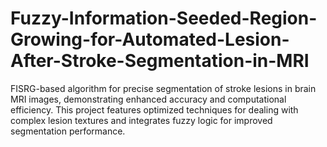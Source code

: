 # Fuzzy-Information-Seeded-Region-Growing-for-Automated-Lesion-After-Stroke-Segmentation-in-MRI
FISRG-based algorithm for precise segmentation of stroke lesions in brain MRI images, demonstrating enhanced accuracy and computational efficiency. This project features optimized techniques for dealing with complex lesion textures and integrates fuzzy logic for improved segmentation performance.
